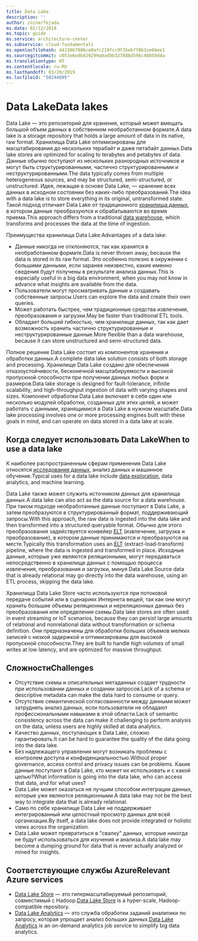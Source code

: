 ```yaml
---
title: Data Lake
description: ''
author: zoinerTejada
ms.date: 02/12/2018
ms.topic: guide
ms.service: architecture-center
ms.subservice: cloud-fundamentals
ms.openlocfilehash: d433867886ce0afc219fcc9f35eb7f8b3ce6bee1
ms.sourcegitcommit: c053e6edb429299a0ad9b327888d596c48859d4a
ms.translationtype: HT
ms.contentlocale: ru-RU
ms.lasthandoff: 03/20/2019
ms.locfileid: "58244095"
---
```

# <a name="data-lakes"></a><span data-ttu-id="259fd-102">Data Lake</span><span class="sxs-lookup"><span data-stu-id="259fd-102">Data lakes</span></span>

<span data-ttu-id="259fd-103">Data Lake — это репозиторий для хранения, который может вмещать большой объем данных в собственном необработанном формате.</span><span class="sxs-lookup"><span data-stu-id="259fd-103">A data lake is a storage repository that holds a large amount of data in its native, raw format.</span></span> <span data-ttu-id="259fd-104">Хранилища Data Lake оптимизированы для масштабирования до нескольких терабайт и даже петабайт данных.</span><span class="sxs-lookup"><span data-stu-id="259fd-104">Data lake stores are optimized for scaling to terabytes and petabytes of data.</span></span> <span data-ttu-id="259fd-105">Данные обычно поступают из нескольких разнородных источников и могут быть структурированными, частично структурированными и неструктурированными.</span><span class="sxs-lookup"><span data-stu-id="259fd-105">The data typically comes from multiple heterogeneous sources, and may be structured, semi-structured, or unstructured.</span></span> <span data-ttu-id="259fd-106">Идея, лежащая в основе Data Lake, — хранение всех данных в исходном состоянии без каких-либо преобразований.</span><span class="sxs-lookup"><span data-stu-id="259fd-106">The idea with a data lake is to store everything in its original, untransformed state.</span></span> <span data-ttu-id="259fd-107">Такой подход отличает Data Lake от традиционного [хранилища данных](../relational-data/data-warehousing.md), в котором данные преобразуются и обрабатываются во время приема.</span><span class="sxs-lookup"><span data-stu-id="259fd-107">This approach differs from a traditional [data warehouse](../relational-data/data-warehousing.md), which transforms and processes the data at the time of ingestion.</span></span>

<span data-ttu-id="259fd-108">Преимущества хранилища Data Lake:</span><span class="sxs-lookup"><span data-stu-id="259fd-108">Advantages of a data lake:</span></span>

- <span data-ttu-id="259fd-109">Данные никогда не отклоняются, так как хранятся в необработанном формате.</span><span class="sxs-lookup"><span data-stu-id="259fd-109">Data is never thrown away, because the data is stored in its raw format.</span></span> <span data-ttu-id="259fd-110">Это особенно полезно в окружении с большими данными, если заранее неизвестно, какие именно сведения будут получены в результате анализа данных.</span><span class="sxs-lookup"><span data-stu-id="259fd-110">This is especially useful in a big data environment, when you may not know in advance what insights are available from the data.</span></span>
- <span data-ttu-id="259fd-111">Пользователи могут просматривать данные и создавать собственные запросы.</span><span class="sxs-lookup"><span data-stu-id="259fd-111">Users can explore the data and create their own queries.</span></span>
- <span data-ttu-id="259fd-112">Может работать быстрее, чем традиционные средства извлечения, преобразования и загрузки.</span><span class="sxs-lookup"><span data-stu-id="259fd-112">May be faster than traditional ETL tools.</span></span>
- <span data-ttu-id="259fd-113">Обладает большей гибкостью, чем хранилище данных, так как дает возможность хранить частично структурированные и неструктурированные данные.</span><span class="sxs-lookup"><span data-stu-id="259fd-113">More flexible than a data warehouse, because it can store unstructured and semi-structured data.</span></span>

<span data-ttu-id="259fd-114">Полное решение Data Lake состоит из компонентов хранения и обработки данных.</span><span class="sxs-lookup"><span data-stu-id="259fd-114">A complete data lake solution consists of both storage and processing.</span></span> <span data-ttu-id="259fd-115">Хранилище Data Lake создано для обеспечения отказоустойчивости, бесконечной масштабируемости и высокой пропускной способности при получении данных любых форм и размеров.</span><span class="sxs-lookup"><span data-stu-id="259fd-115">Data lake storage is designed for fault-tolerance, infinite scalability, and high-throughput ingestion of data with varying shapes and sizes.</span></span> <span data-ttu-id="259fd-116">Компонент обработки Data Lake включает в себя один или несколько модулей обработки, созданных для этих целей, и может работать с данными, хранящимися в Data Lake в нужном масштабе.</span><span class="sxs-lookup"><span data-stu-id="259fd-116">Data lake processing involves one or more processing engines built with these goals in mind, and can operate on data stored in a data lake at scale.</span></span>

## <a name="when-to-use-a-data-lake"></a><span data-ttu-id="259fd-117">Когда следует использовать Data Lake</span><span class="sxs-lookup"><span data-stu-id="259fd-117">When to use a data lake</span></span>

<span data-ttu-id="259fd-118">К наиболее распространенным сферам применения Data Lake относятся [исследования данных](./interactive-data-exploration.md), анализ данных и машинное обучение.</span><span class="sxs-lookup"><span data-stu-id="259fd-118">Typical uses for a data lake include [data exploration](./interactive-data-exploration.md), data analytics, and machine learning.</span></span>

<span data-ttu-id="259fd-119">Data Lake также может служить источником данных для хранилища данных.</span><span class="sxs-lookup"><span data-stu-id="259fd-119">A data lake can also act as the data source for a data warehouse.</span></span> <span data-ttu-id="259fd-120">При таком подходе необработанные данные поступают в Data Lake, а затем преобразуются в структурированный формат, поддерживающий запросы.</span><span class="sxs-lookup"><span data-stu-id="259fd-120">With this approach, the raw data is ingested into the data lake and then transformed into a structured queryable format.</span></span> <span data-ttu-id="259fd-121">Обычно для этого преобразования задействуется конвейер [ELT](../relational-data/etl.md#extract-load-and-transform-elt) (извлечение, загрузка и преобразование), в котором данные принимаются и преобразуются на месте.</span><span class="sxs-lookup"><span data-stu-id="259fd-121">Typically this transformation uses an [ELT](../relational-data/etl.md#extract-load-and-transform-elt) (extract-load-transform) pipeline, where the data is ingested and transformed in place.</span></span> <span data-ttu-id="259fd-122">Исходные данные, которые уже являются реляционными, могут передаваться непосредственно в хранилище данных с помощью процесса извлечения, преобразования и загрузки, минуя Data Lake.</span><span class="sxs-lookup"><span data-stu-id="259fd-122">Source data that is already relational may go directly into the data warehouse, using an ETL process, skipping the data lake.</span></span>

<span data-ttu-id="259fd-123">Хранилища Data Lake Store часто используются при потоковой передаче событий или в сценариях Интернета вещей, так как они могут хранить большие объемы реляционных и нереляционных данных без преобразования или определения схемы.</span><span class="sxs-lookup"><span data-stu-id="259fd-123">Data lake stores are often used in event streaming or IoT scenarios, because they can persist large amounts of relational and nonrelational data without transformation or schema definition.</span></span> <span data-ttu-id="259fd-124">Они предназначены для обработки больших объемов мелких записей с низкой задержкой и оптимизированы для высокой пропускной способности.</span><span class="sxs-lookup"><span data-stu-id="259fd-124">They are built to handle high volumes of small writes at low latency, and are optimized for massive throughput.</span></span>

## <a name="challenges"></a><span data-ttu-id="259fd-125">Сложности</span><span class="sxs-lookup"><span data-stu-id="259fd-125">Challenges</span></span>

- <span data-ttu-id="259fd-126">Отсутствие схемы и описательных метаданных создает трудности при использовании данных и создании запросов.</span><span class="sxs-lookup"><span data-stu-id="259fd-126">Lack of a schema or descriptive metadata can make the data hard to consume or query.</span></span>
- <span data-ttu-id="259fd-127">Отсутствие семантической согласованности между данными может затруднять анализ данных, если пользователи не обладают профессиональными навыками в этой области.</span><span class="sxs-lookup"><span data-stu-id="259fd-127">Lack of semantic consistency across the data can make it challenging to perform analysis on the data, unless users are highly skilled at data analytics.</span></span>
- <span data-ttu-id="259fd-128">Качество данных, поступающих в Data Lake, сложно гарантировать.</span><span class="sxs-lookup"><span data-stu-id="259fd-128">It can be hard to guarantee the quality of the data going into the data lake.</span></span>
- <span data-ttu-id="259fd-129">Без надлежащего управления могут возникать проблемы с контролем доступа и конфиденциальностью.</span><span class="sxs-lookup"><span data-stu-id="259fd-129">Without proper governance, access control and privacy issues can be problems.</span></span> <span data-ttu-id="259fd-130">Какие данные поступают в Data Lake, кто может их использовать и с какой целью?</span><span class="sxs-lookup"><span data-stu-id="259fd-130">What information is going into the data lake, who can access that data, and for what uses?</span></span>
- <span data-ttu-id="259fd-131">Data Lake может оказаться не лучшим способом интеграции данных, которые уже являются реляционными.</span><span class="sxs-lookup"><span data-stu-id="259fd-131">A data lake may not be the best way to integrate data that is already relational.</span></span>
- <span data-ttu-id="259fd-132">Само по себе хранилище Data Lake не поддерживает интегрированный или целостный просмотр данных для всей организации.</span><span class="sxs-lookup"><span data-stu-id="259fd-132">By itself, a data lake does not provide integrated or holistic views across the organization.</span></span>
- <span data-ttu-id="259fd-133">Data Lake может превратиться в "свалку" данных, которые никогда не будут использоваться для изучения и анализа.</span><span class="sxs-lookup"><span data-stu-id="259fd-133">A data lake may become a dumping ground for data that is never actually analyzed or mined for insights.</span></span>

## <a name="relevant-azure-services"></a><span data-ttu-id="259fd-134">Соответствующие службы Azure</span><span class="sxs-lookup"><span data-stu-id="259fd-134">Relevant Azure services</span></span>

- <span data-ttu-id="259fd-135">[Data Lake Store](/azure/data-lake-store/) — это гипермасштабируемый репозиторий, совместимый с Hadoop.</span><span class="sxs-lookup"><span data-stu-id="259fd-135">[Data Lake Store](/azure/data-lake-store/) is a hyper-scale, Hadoop-compatible repository.</span></span>
- <span data-ttu-id="259fd-136">[Data Lake Analytics](/azure/data-lake-analytics/) — это служба обработки заданий аналитики по запросу, которая упрощает анализ больших данных.</span><span class="sxs-lookup"><span data-stu-id="259fd-136">[Data Lake Analytics](/azure/data-lake-analytics/) is an on-demand analytics job service to simplify big data analytics.</span></span>
